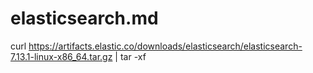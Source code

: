 # elasticsearch.md

curl https://artifacts.elastic.co/downloads/elasticsearch/elasticsearch-7.13.1-linux-x86_64.tar.gz | tar -xf


